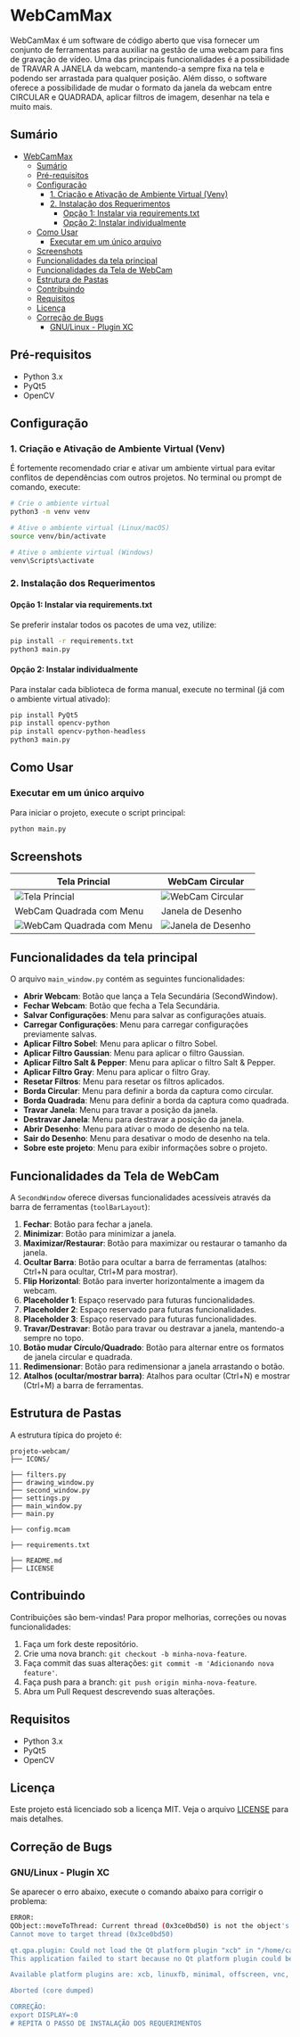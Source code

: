 # WebCamMax

WebCamMax é um software de código aberto que visa fornecer um conjunto de ferramentas para auxiliar na gestão de uma webcam para fins de gravação de vídeo. Uma das principais funcionalidades é a possibilidade de TRAVAR A JANELA da webcam, mantendo-a sempre fixa na tela e podendo ser arrastada para qualquer posição. Além disso, o software oferece a possibilidade de mudar o formato da janela da webcam entre CIRCULAR e QUADRADA, aplicar filtros de imagem, desenhar na tela e muito mais.

## Sumário
- [WebCamMax](#webcammax)
  - [Sumário](#sumário)
  - [Pré-requisitos](#pré-requisitos)
  - [Configuração](#configuração)
    - [1. Criação e Ativação de Ambiente Virtual (Venv)](#1-criação-e-ativação-de-ambiente-virtual-venv)
    - [2. Instalação dos Requerimentos](#2-instalação-dos-requerimentos)
      - [Opção 1: Instalar via  requirements.txt](#opção-1-instalar-via--requirementstxt)
      - [Opção 2: Instalar individualmente](#opção-2-instalar-individualmente)
  - [Como Usar](#como-usar)
    - [Executar em um único arquivo](#executar-em-um-único-arquivo)
  - [Screenshots](#screenshots)
  - [Funcionalidades da tela principal](#funcionalidades-da-tela-principal)
  - [Funcionalidades da Tela de WebCam](#funcionalidades-da-tela-de-webcam)
  - [Estrutura de Pastas](#estrutura-de-pastas)
  - [Contribuindo](#contribuindo)
  - [Requisitos](#requisitos)
  - [Licença](#licença)
  - [Correção de Bugs](#correção-de-bugs)
    - [GNU/Linux - Plugin XC](#gnulinux---plugin-xc)

## Pré-requisitos

- Python 3.x
- PyQt5
- OpenCV

## Configuração

### 1. Criação e Ativação de Ambiente Virtual (Venv)

É fortemente recomendado criar e ativar um ambiente virtual para evitar conflitos de dependências com outros projetos. No terminal ou prompt de comando, execute:

```bash
# Crie o ambiente virtual
python3 -m venv venv

# Ative o ambiente virtual (Linux/macOS)
source venv/bin/activate

# Ative o ambiente virtual (Windows)
venv\Scripts\activate
```

### 2. Instalação dos Requerimentos

#### Opção 1: Instalar via  requirements.txt


Se preferir instalar todos os pacotes de uma vez, utilize:
```bash
pip install -r requirements.txt
python3 main.py
```

#### Opção 2: Instalar individualmente
Para instalar cada biblioteca de forma manual, execute no terminal (já com o ambiente virtual ativado):

```bash
pip install PyQt5
pip install opencv-python
pip install opencv-python-headless
python3 main.py 
```

## Como Usar

### Executar em um único arquivo

Para iniciar o projeto, execute o script principal:

```bash
python main.py
```

## Screenshots
|Tela Princial|WebCam Circular|
|---|---|
|![Tela Princial](assets/image_001.png)|![WebCam Circular](assets/image_002.png)|
|WebCam Quadrada com Menu|Janela de Desenho|
|![WebCam Quadrada com Menu](assets/image_003.png)|![Janela de Desenho](assets/image_004.png)|

## Funcionalidades da tela principal

O arquivo `main_window.py` contém as seguintes funcionalidades:

- **Abrir Webcam**: Botão que lança a Tela Secundária (SecondWindow).
- **Fechar Webcam**: Botão que fecha a Tela Secundária.
- **Salvar Configurações**: Menu para salvar as configurações atuais.
- **Carregar Configurações**: Menu para carregar configurações previamente salvas.
- **Aplicar Filtro Sobel**: Menu para aplicar o filtro Sobel.
- **Aplicar Filtro Gaussian**: Menu para aplicar o filtro Gaussian.
- **Aplicar Filtro Salt & Pepper**: Menu para aplicar o filtro Salt & Pepper.
- **Aplicar Filtro Gray**: Menu para aplicar o filtro Gray.
- **Resetar Filtros**: Menu para resetar os filtros aplicados.
- **Borda Circular**: Menu para definir a borda da captura como circular.
- **Borda Quadrada**: Menu para definir a borda da captura como quadrada.
- **Travar Janela**: Menu para travar a posição da janela.
- **Destravar Janela**: Menu para destravar a posição da janela.
- **Abrir Desenho**: Menu para ativar o modo de desenho na tela.
- **Sair do Desenho**: Menu para desativar o modo de desenho na tela.
- **Sobre este projeto**: Menu para exibir informações sobre o projeto.


## Funcionalidades da Tela de WebCam

A `SecondWindow` oferece diversas funcionalidades acessíveis através da barra de ferramentas (`toolBarLayout`):

1. **Fechar**: Botão para fechar a janela.
2. **Minimizar**: Botão para minimizar a janela.
3. **Maximizar/Restaurar**: Botão para maximizar ou restaurar o tamanho da janela.
4. **Ocultar Barra**: Botão para ocultar a barra de ferramentas (atalhos: Ctrl+N para ocultar, Ctrl+M para mostrar).
5. **Flip Horizontal**: Botão para inverter horizontalmente a imagem da webcam.
6. **Placeholder 1**: Espaço reservado para futuras funcionalidades.
7. **Placeholder 2**: Espaço reservado para futuras funcionalidades.
8. **Placeholder 3**: Espaço reservado para futuras funcionalidades.
9. **Travar/Destravar**: Botão para travar ou destravar a janela, mantendo-a sempre no topo.
10. **Botão mudar Círculo/Quadrado**: Botão para alternar entre os formatos de janela circular e quadrada.
11. **Redimensionar**: Botão para redimensionar a janela arrastando o botão.
12. **Atalhos (ocultar/mostrar barra)**: Atalhos para ocultar (Ctrl+N) e mostrar (Ctrl+M) a barra de ferramentas.
## Estrutura de Pastas

A estrutura típica do projeto é:

```
projeto-webcam/
├── ICONS/

├── filters.py
├── drawing_window.py
├── second_window.py
├── settings.py
├── main_window.py
├── main.py

├── config.mcam

├── requirements.txt

├── README.md
├── LICENSE
```

## Contribuindo

Contribuições são bem-vindas! Para propor melhorias, correções ou novas funcionalidades:

1. Faça um fork deste repositório.
2. Crie uma nova branch: `git checkout -b minha-nova-feature`.
3. Faça commit das suas alterações: `git commit -m 'Adicionando nova feature'`.
4. Faça push para a branch: `git push origin minha-nova-feature`.
5. Abra um Pull Request descrevendo suas alterações.

## Requisitos

- Python 3.x
- PyQt5
- OpenCV

## Licença

Este projeto está licenciado sob a licença MIT. Veja o arquivo [LICENSE](LICENSE) para mais detalhes.

## Correção de Bugs
### GNU/Linux - Plugin XC 
Se aparecer o erro abaixo, execute o comando abaixo para corrigir o problema:

```bash
ERROR: 
QObject::moveToThread: Current thread (0x3ce0bd50) is not the object's thread (0x3d356b60).
Cannot move to target thread (0x3ce0bd50)

qt.qpa.plugin: Could not load the Qt platform plugin "xcb" in "/home/carvalho/Desktop/PESSOAL/Softwares/WebCamMax/venv/lib/python3.12/site-packages/cv2/qt/plugins" even though it was found.
This application failed to start because no Qt platform plugin could be initialized. Reinstalling the application may fix this problem.

Available platform plugins are: xcb, linuxfb, minimal, offscreen, vnc, webgl.

Aborted (core dumped)

CORREÇÃO:
export DISPLAY=:0
# REPITA O PASSO DE INSTALAÇÃO DOS REQUERIMENTOS
```